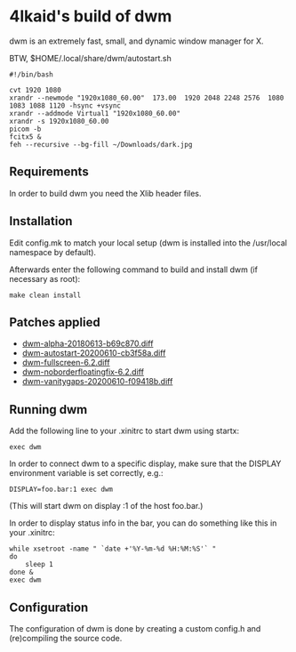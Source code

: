 4lkaid's build of dwm
=====================
dwm is an extremely fast, small, and dynamic window manager for X.

BTW, $HOME/.local/share/dwm/autostart.sh

    #!/bin/bash

    cvt 1920 1080
    xrandr --newmode "1920x1080_60.00"  173.00  1920 2048 2248 2576  1080 1083 1088 1120 -hsync +vsync
    xrandr --addmode Virtual1 "1920x1080_60.00"
    xrandr -s 1920x1080_60.00
    picom -b
    fcitx5 &
    feh --recursive --bg-fill ~/Downloads/dark.jpg


Requirements
------------
In order to build dwm you need the Xlib header files.


Installation
------------
Edit config.mk to match your local setup (dwm is installed into
the /usr/local namespace by default).

Afterwards enter the following command to build and install dwm (if
necessary as root):

    make clean install


Patches applied
---------------
- [dwm-alpha-20180613-b69c870.diff](https://dwm.suckless.org/patches/alpha/)
- [dwm-autostart-20200610-cb3f58a.diff](https://dwm.suckless.org/patches/autostart/)
- [dwm-fullscreen-6.2.diff](https://dwm.suckless.org/patches/fullscreen/)
- [dwm-noborderfloatingfix-6.2.diff](https://dwm.suckless.org/patches/noborder/)
- [dwm-vanitygaps-20200610-f09418b.diff](https://dwm.suckless.org/patches/vanitygaps/)


Running dwm
-----------
Add the following line to your .xinitrc to start dwm using startx:

    exec dwm

In order to connect dwm to a specific display, make sure that
the DISPLAY environment variable is set correctly, e.g.:

    DISPLAY=foo.bar:1 exec dwm

(This will start dwm on display :1 of the host foo.bar.)

In order to display status info in the bar, you can do something
like this in your .xinitrc:

    while xsetroot -name " `date +'%Y-%m-%d %H:%M:%S'` "
    do
    	sleep 1
    done &
    exec dwm


Configuration
-------------
The configuration of dwm is done by creating a custom config.h
and (re)compiling the source code.
